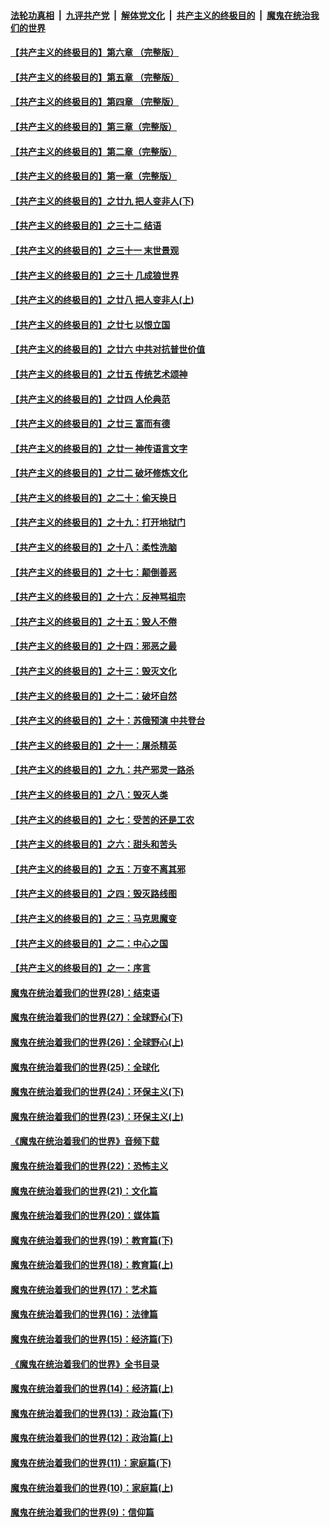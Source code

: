 ####  [法轮功真相](../../../../basic/blob/master/README.md?t=11062013) &nbsp;|&nbsp; [九评共产党](../../../../9ping.md/blob/master/README.md?t=11062013) &nbsp;|&nbsp; [解体党文化](../../../../jtdwh.md/blob/master/README.md?t=11062013)  &nbsp;|&nbsp; [共产主义的终极目的](../../../../gczydzjmd.md/blob/master/README.md?t=11062013) &nbsp;|&nbsp; [魔鬼在统治我们的世界](../../../../mgztzwmdsj.md/blob/master/README.md?t=11062013) 

#### [【共产主义的终极目的】第六章 （完整版）](../pages/nsc422/n11428913.md?t=11062013) 

#### [【共产主义的终极目的】第五章 （完整版）](../pages/nsc422/n11428912.md?t=11062013) 

#### [【共产主义的终极目的】第四章 （完整版）](../pages/nsc422/n11428907.md?t=11062013) 

#### [【共产主义的终极目的】第三章（完整版）](../pages/nsc422/n11428848.md?t=11062013) 

#### [【共产主义的终极目的】第二章（完整版）](../pages/nsc422/n11428831.md?t=11062013) 

#### [【共产主义的终极目的】第一章（完整版）](../pages/nsc422/n11417651.md?t=11062013) 

#### [【共产主义的终极目的】之廿九 把人变非人(下)](../pages/nsc422/n11344140.md?t=11062013) 

#### [【共产主义的终极目的】之三十二 结语](../pages/nsc422/n11360535.md?t=11062013) 

#### [【共产主义的终极目的】之三十一 末世景观](../pages/nsc422/n11351129.md?t=11062013) 

#### [【共产主义的终极目的】之三十 几成狼世界](../pages/nsc422/n11348280.md?t=11062013) 

#### [【共产主义的终极目的】之廿八 把人变非人(上)](../pages/nsc422/n11340492.md?t=11062013) 

#### [【共产主义的终极目的】之廿七 以恨立国](../pages/nsc422/n11336944.md?t=11062013) 

#### [【共产主义的终极目的】之廿六 中共对抗普世价值](../pages/nsc422/n11324785.md?t=11062013) 

#### [【共产主义的终极目的】之廿五 传统艺术颂神](../pages/nsc422/n11296396.md?t=11062013) 

#### [【共产主义的终极目的】之廿四 人伦典范](../pages/nsc422/n11296397.md?t=11062013) 

#### [【共产主义的终极目的】之廿三 富而有德](../pages/nsc422/n11283598.md?t=11062013) 

#### [【共产主义的终极目的】之廿一 神传语言文字](../pages/nsc422/n11263265.md?t=11062013) 

#### [【共产主义的终极目的】之廿二 破坏修炼文化](../pages/nsc422/n11245728.md?t=11062013) 

#### [【共产主义的终极目的】之二十：偷天换日](../pages/nsc422/n11238846.md?t=11062013) 

#### [【共产主义的终极目的】之十九：打开地狱门](../pages/nsc422/n11206376.md?t=11062013) 

#### [【共产主义的终极目的】之十八：柔性洗脑](../pages/nsc422/n11199994.md?t=11062013) 

#### [【共产主义的终极目的】之十七：颠倒善恶](../pages/nsc422/n11179782.md?t=11062013) 

#### [【共产主义的终极目的】之十六：反神骂祖宗](../pages/nsc422/n11166798.md?t=11062013) 

#### [【共产主义的终极目的】之十五：毁人不倦](../pages/nsc422/n11166792.md?t=11062013) 

#### [【共产主义的终极目的】之十四：邪恶之最](../pages/nsc422/n11150249.md?t=11062013) 

#### [【共产主义的终极目的】之十三：毁灭文化](../pages/nsc422/n11135227.md?t=11062013) 

#### [【共产主义的终极目的】之十二：破坏自然](../pages/nsc422/n11135214.md?t=11062013) 

#### [【共产主义的终极目的】之十：苏俄预演 中共登台](../pages/nsc422/n11118424.md?t=11062013) 

#### [【共产主义的终极目的】之十一：屠杀精英](../pages/nsc422/n11118442.md?t=11062013) 

#### [【共产主义的终极目的】之九：共产邪灵一路杀](../pages/nsc422/n11114139.md?t=11062013) 

#### [【共产主义的终极目的】之八：毁灭人类](../pages/nsc422/n11108503.md?t=11062013) 

#### [【共产主义的终极目的】之七：受苦的还是工农](../pages/nsc422/n11101809.md?t=11062013) 

#### [【共产主义的终极目的】之六：甜头和苦头](../pages/nsc422/n11096971.md?t=11062013) 

#### [【共产主义的终极目的】之五：万变不离其邪](../pages/nsc422/n11091285.md?t=11062013) 

#### [【共产主义的终极目的】之四：毁灭路线图](../pages/nsc422/n11086284.md?t=11062013) 

#### [【共产主义的终极目的】之三：马克思魔变](../pages/nsc422/n11061941.md?t=11062013) 

#### [【共产主义的终极目的】之二：中心之国](../pages/nsc422/n11047728.md?t=11062013) 

#### [【共产主义的终极目的】之一：序言](../pages/nsc422/n11086077.md?t=11062013) 

#### [魔鬼在统治着我们的世界(28)：结束语](../pages/nsc422/n10936246.md?t=11062013) 

#### [魔鬼在统治着我们的世界(27)：全球野心(下)](../pages/nsc422/n10928319.md?t=11062013) 

#### [魔鬼在统治着我们的世界(26)：全球野心(上)](../pages/nsc422/n10900318.md?t=11062013) 

#### [魔鬼在统治着我们的世界(25)：全球化](../pages/nsc422/n10788205.md?t=11062013) 

#### [魔鬼在统治着我们的世界(24)：环保主义(下)](../pages/nsc422/n10695307.md?t=11062013) 

#### [魔鬼在统治着我们的世界(23)：环保主义(上)](../pages/nsc422/n10688613.md?t=11062013) 

#### [《魔鬼在统治着我们的世界》音频下载](../pages/nsc422/n10635553.md?t=11062013) 

#### [魔鬼在统治着我们的世界(22)：恐怖主义](../pages/nsc422/n10614727.md?t=11062013) 

#### [魔鬼在统治着我们的世界(21)：文化篇](../pages/nsc422/n10597706.md?t=11062013) 

#### [魔鬼在统治着我们的世界(20)：媒体篇](../pages/nsc422/n10586579.md?t=11062013) 

#### [魔鬼在统治着我们的世界(19)：教育篇(下)](../pages/nsc422/n10564808.md?t=11062013) 

#### [魔鬼在统治着我们的世界(18)：教育篇(上)](../pages/nsc422/n10526970.md?t=11062013) 

#### [魔鬼在统治着我们的世界(17)：艺术篇](../pages/nsc422/n10499093.md?t=11062013) 

#### [魔鬼在统治着我们的世界(16)：法律篇](../pages/nsc422/n10485969.md?t=11062013) 

#### [魔鬼在统治着我们的世界(15)：经济篇(下)](../pages/nsc422/n10469975.md?t=11062013) 

#### [《魔鬼在统治着我们的世界》全书目录](../pages/nsc422/n10464261.md?t=11062013) 

#### [魔鬼在统治着我们的世界(14)：经济篇(上)](../pages/nsc422/n10457370.md?t=11062013) 

#### [魔鬼在统治着我们的世界(13)：政治篇(下)](../pages/nsc422/n10448270.md?t=11062013) 

#### [魔鬼在统治着我们的世界(12)：政治篇(上)](../pages/nsc422/n10444576.md?t=11062013) 

#### [魔鬼在统治着我们的世界(11)：家庭篇(下)](../pages/nsc422/n10440961.md?t=11062013) 

#### [魔鬼在统治着我们的世界(10)：家庭篇(上)](../pages/nsc422/n10435448.md?t=11062013) 

#### [魔鬼在统治着我们的世界(9)：信仰篇](../pages/nsc422/n10432159.md?t=11062013) 

